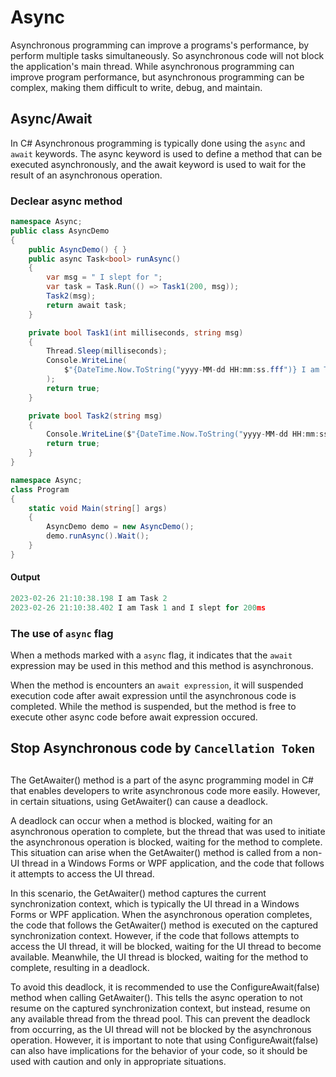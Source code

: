 # Async
Asynchronous programming can improve a programs's performance, by perform multiple tasks simultaneously. So asynchronous code will not block the application's main thread. While asynchronous programming can improve program performance, but asynchronous programming can be complex, making them difficult to write, debug, and maintain.

## Async/Await
In C# Asynchronous programming is typically done using the `async` and `await` keywords. The async keyword is used to define a method that can be executed asynchronously, and the await keyword is used to wait for the result of an asynchronous operation.

### Declear async method
```c#
namespace Async;
public class AsyncDemo
{
    public AsyncDemo() { }
    public async Task<bool> runAsync()
    {
        var msg = " I slept for ";
        var task = Task.Run(() => Task1(200, msg));
        Task2(msg);
        return await task;
    }

    private bool Task1(int milliseconds, string msg)
    {
        Thread.Sleep(milliseconds);
        Console.WriteLine(
            $"{DateTime.Now.ToString("yyyy-MM-dd HH:mm:ss.fff")} I am Task 1 and{msg}{milliseconds}ms"
        );
        return true;
    }

    private bool Task2(string msg)
    {
        Console.WriteLine($"{DateTime.Now.ToString("yyyy-MM-dd HH:mm:ss.fff")} I am Task 2");
        return true;
    }
}

namespace Async;
class Program
{
    static void Main(string[] args)
    {
        AsyncDemo demo = new AsyncDemo();
        demo.runAsync().Wait();
    }
}
```

#### Output
```js
2023-02-26 21:10:38.198 I am Task 2
2023-02-26 21:10:38.402 I am Task 1 and I slept for 200ms
```

### The use of `async` flag
When a methods marked with a `async` flag, it indicates that the `await` expression may be used in this method and this method is asynchronous.

When the method is encounters an `await expression`, it will suspended execution code after await expression until the asynchronous code is completed. While the method is suspended, but the method is free to execute other async code before await expression occured.

## Stop Asynchronous code by `Cancellation Token`

##
The GetAwaiter() method is a part of the async programming model in C# that enables developers to write asynchronous code more easily. However, in certain situations, using GetAwaiter() can cause a deadlock.

A deadlock can occur when a method is blocked, waiting for an asynchronous operation to complete, but the thread that was used to initiate the asynchronous operation is blocked, waiting for the method to complete. This situation can arise when the GetAwaiter() method is called from a non-UI thread in a Windows Forms or WPF application, and the code that follows it attempts to access the UI thread.

In this scenario, the GetAwaiter() method captures the current synchronization context, which is typically the UI thread in a Windows Forms or WPF application. When the asynchronous operation completes, the code that follows the GetAwaiter() method is executed on the captured synchronization context. However, if the code that follows attempts to access the UI thread, it will be blocked, waiting for the UI thread to become available. Meanwhile, the UI thread is blocked, waiting for the method to complete, resulting in a deadlock.

To avoid this deadlock, it is recommended to use the ConfigureAwait(false) method when calling GetAwaiter(). This tells the async operation to not resume on the captured synchronization context, but instead, resume on any available thread from the thread pool. This can prevent the deadlock from occurring, as the UI thread will not be blocked by the asynchronous operation. However, it is important to note that using ConfigureAwait(false) can also have implications for the behavior of your code, so it should be used with caution and only in appropriate situations.
